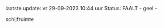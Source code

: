 laatste update: 
vr 29-09-2023 10:44   uur 
Status: FAALT - geel - 
<div class="service Y">schijfruimte</div>